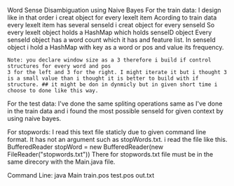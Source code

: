 Word Sense Disambiguation using Naive Bayes
For the train data:
	I design like in that order
	i creat object for every lexelt item
	Acording to train data every lexelt item has several senseId
	i creat object for every senseId
	So every lexelt object holds a HashMap which holds senseID object
	Every senseId object has a word count which it has and feature list.
	In senseId object i hold a HashMap with key as a word or pos and value its frequency.

	Note: you declare window size as a 3 therefore i build if control structures for every word and pos
	3 for the left and 3 for the right. I might iterate it but i thought 3 is a small value than i thought it is better to build with if structure. ## it might be don in dynmicly but in given short time i choose to done like this way.

For the test data:
	I've done the same spliting operations same as I've done in the train data
	and i found the most possible senseId for given context by using naive bayes.

For stopwords:
	I read this text file staticly due to given command line format. It has not an argument such as stopWords.txt.
	i read the file like this.
	BufferedReader stopWord = new BufferedReader(new FileReader("stopwords.txt"))
	There for stopwords.txt file must be in the same direcory with the Main.java file.

Command Line:
	java Main train.pos test.pos out.txt
